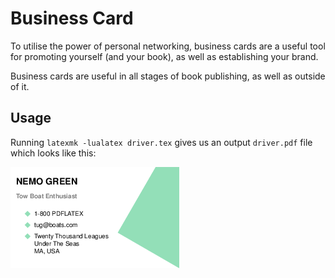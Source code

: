 # Business Card

To utilise the power of personal networking, business cards are a useful tool for promoting yourself (and your book), as well as establishing your brand.

Business cards are useful in all stages of book publishing, as well as outside of it.

## Usage

Running `latexmk -lualatex driver.tex` gives us an output `driver.pdf` file which looks like this:

![Example output of the template](driver.png)
